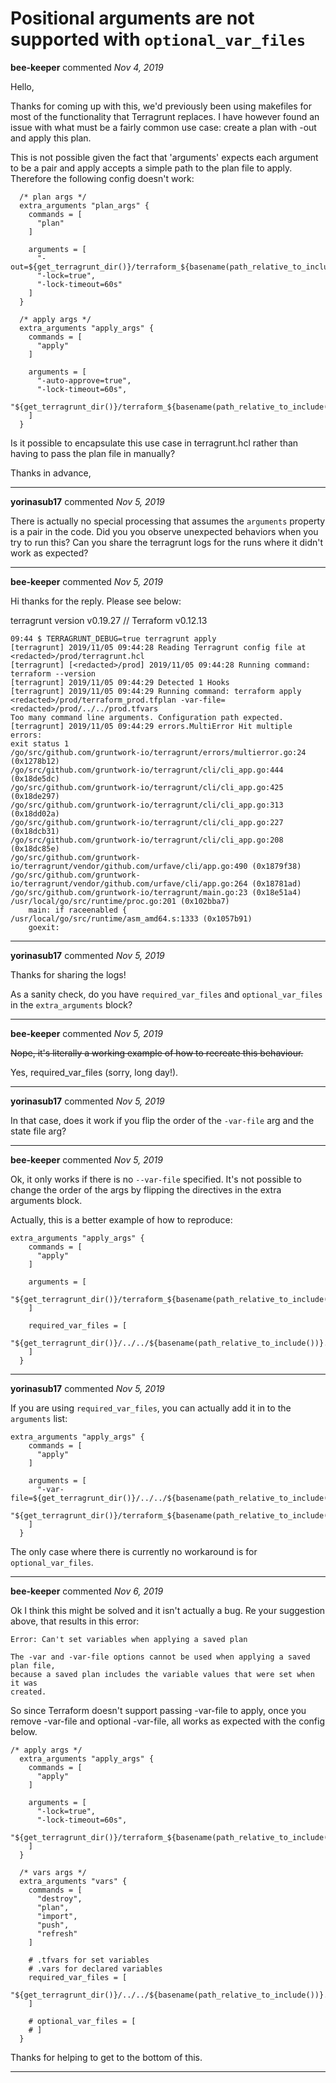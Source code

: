 # Positional arguments are not supported with `optional_var_files`

**bee-keeper** commented *Nov 4, 2019*

Hello,

Thanks for coming up with this, we'd previously been using makefiles for most of the functionality that Terragrunt replaces.  I have however found an issue with what must be a fairly common use case: create a plan with -out and apply this plan.  

This is not possible given the fact that 'arguments' expects each argument to be a pair and apply accepts a simple path to the plan file to apply.  Therefore the following config doesn't work:

```  
  /* plan args */
  extra_arguments "plan_args" {
    commands = [
      "plan"
    ]

    arguments = [
      "-out=${get_terragrunt_dir()}/terraform_${basename(path_relative_to_include())}.tfplan",
      "-lock=true",
      "-lock-timeout=60s"
    ]
  }

  /* apply args */
  extra_arguments "apply_args" {
    commands = [
      "apply"
    ]

    arguments = [
      "-auto-approve=true",
      "-lock-timeout=60s",
      "${get_terragrunt_dir()}/terraform_${basename(path_relative_to_include())}.tfplan",
    ]
  }
```
Is it possible to encapsulate this use case in terragrunt.hcl rather than having to pass the plan file in manually?

Thanks in advance,
<br />
***


**yorinasub17** commented *Nov 5, 2019*

There is actually no special processing that assumes the `arguments` property is a pair in the code. Did you you observe unexpected behaviors when you try to run this? Can you share the terragrunt logs for the runs where it didn't work as expected?
***

**bee-keeper** commented *Nov 5, 2019*

Hi thanks for the reply.  Please see below:

terragrunt version v0.19.27 // Terraform v0.12.13

```
09:44 $ TERRAGRUNT_DEBUG=true terragrunt apply
[terragrunt] 2019/11/05 09:44:28 Reading Terragrunt config file at <redacted>/prod/terragrunt.hcl
[terragrunt] [<redacted>/prod] 2019/11/05 09:44:28 Running command: terraform --version
[terragrunt] 2019/11/05 09:44:29 Detected 1 Hooks
[terragrunt] 2019/11/05 09:44:29 Running command: terraform apply <redacted>/prod/terraform_prod.tfplan -var-file=<redacted>/prod/../../prod.tfvars
Too many command line arguments. Configuration path expected.
[terragrunt] 2019/11/05 09:44:29 errors.MultiError Hit multiple errors:
exit status 1
/go/src/github.com/gruntwork-io/terragrunt/errors/multierror.go:24 (0x1278b12)
/go/src/github.com/gruntwork-io/terragrunt/cli/cli_app.go:444 (0x18de5dc)
/go/src/github.com/gruntwork-io/terragrunt/cli/cli_app.go:425 (0x18de297)
/go/src/github.com/gruntwork-io/terragrunt/cli/cli_app.go:313 (0x18dd02a)
/go/src/github.com/gruntwork-io/terragrunt/cli/cli_app.go:227 (0x18dcb31)
/go/src/github.com/gruntwork-io/terragrunt/cli/cli_app.go:208 (0x18dc85e)
/go/src/github.com/gruntwork-io/terragrunt/vendor/github.com/urfave/cli/app.go:490 (0x1879f38)
/go/src/github.com/gruntwork-io/terragrunt/vendor/github.com/urfave/cli/app.go:264 (0x18781ad)
/go/src/github.com/gruntwork-io/terragrunt/main.go:23 (0x18e51a4)
/usr/local/go/src/runtime/proc.go:201 (0x102bba7)
	main: if raceenabled {
/usr/local/go/src/runtime/asm_amd64.s:1333 (0x1057b91)
	goexit: 
```
***

**yorinasub17** commented *Nov 5, 2019*

Thanks for sharing the logs!

As a sanity check, do you have `required_var_files` and `optional_var_files` in the `extra_arguments` block?
***

**bee-keeper** commented *Nov 5, 2019*

~~Nope, it's literally a working example of how to recreate this behaviour.~~

Yes, required_var_files (sorry, long day!).    
***

**yorinasub17** commented *Nov 5, 2019*

In that case, does it work if you flip the order of the `-var-file` arg and the state file arg?
***

**bee-keeper** commented *Nov 5, 2019*

Ok, it only works if there is no `--var-file` specified.  It's not possible to change the order of the args by flipping the directives in the extra arguments block.  

Actually, this is a better example of how to reproduce:

```
extra_arguments "apply_args" {
    commands = [
      "apply"
    ]

    arguments = [
      "${get_terragrunt_dir()}/terraform_${basename(path_relative_to_include())}.tfplan"
    ]

    required_var_files = [
      "${get_terragrunt_dir()}/../../${basename(path_relative_to_include())}.tfvars"
    ]
  }
```
***

**yorinasub17** commented *Nov 5, 2019*

If you are using `required_var_files`, you can actually add it in to the `arguments` list:

```
extra_arguments "apply_args" {
    commands = [
      "apply"
    ]

    arguments = [
      "-var-file=${get_terragrunt_dir()}/../../${basename(path_relative_to_include())}.tfvars",
      "${get_terragrunt_dir()}/terraform_${basename(path_relative_to_include())}.tfplan"
    ]
  }
```

The only case where there is currently no workaround is for `optional_var_files`.
***

**bee-keeper** commented *Nov 6, 2019*

Ok I think this might be solved and it isn't actually a bug.  Re your suggestion above, that results in this error:

```
Error: Can't set variables when applying a saved plan

The -var and -var-file options cannot be used when applying a saved plan file,
because a saved plan includes the variable values that were set when it was
created.
```

So since Terraform doesn't support passing -var-file to apply, once you remove -var-file and optional -var-file, all works as expected with the config below.

```
/* apply args */
  extra_arguments "apply_args" {
    commands = [
      "apply"
    ]

    arguments = [
      "-lock=true",
      "-lock-timeout=60s",
      "${get_terragrunt_dir()}/terraform_${basename(path_relative_to_include())}.tfplan"
    ]
  }

  /* vars args */
  extra_arguments "vars" {
    commands = [
      "destroy",
      "plan",
      "import",
      "push",
      "refresh"
    ]

    # .tfvars for set variables
    # .vars for declared variables
    required_var_files = [
      "${get_terragrunt_dir()}/../../${basename(path_relative_to_include())}.tfvars"
    ]

    # optional_var_files = [
    # ]
  }
```

Thanks for helping to get to the bottom of this.
***

